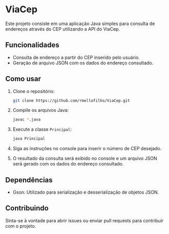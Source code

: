 # ViaCep

Este projeto consiste em uma aplicação Java simples para consulta de endereços através do CEP utilizando a API do ViaCep.

## Funcionalidades

- Consulta de endereço a partir do CEP inserido pelo usuário.
- Geração de arquivo JSON com os dados do endereço consultado.

## Como usar

1. Clone o repositório:

    ```bash
    git clone https://github.com/rmellofilho/ViaCep.git
    ```

2. Compile os arquivos Java:

    ```bash
    javac *.java
    ```

3. Execute a classe `Principal`:

    ```bash
    java Principal
    ```

4. Siga as instruções no console para inserir o número de CEP desejado.

5. O resultado da consulta será exibido no console e um arquivo JSON será gerado com os dados do endereço consultado.

## Dependências

- Gson: Utilizado para serialização e desserialização de objetos JSON.

## Contribuindo

Sinta-se à vontade para abrir issues ou enviar pull requests para contribuir com o projeto.

